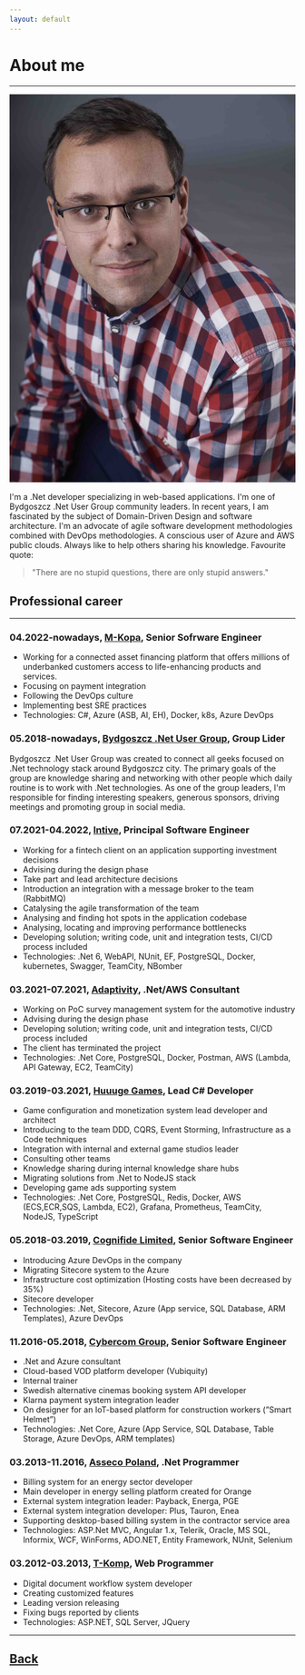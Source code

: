 ```yaml
---
layout: default
---
```


# About me 
___
![Rafał Pieńkowski](/content/images/me.jpg)

I'm a .Net developer specializing in web-based applications. I'm one of Bydgoszcz .Net User Group community leaders. In recent years, I am fascinated by the subject of Domain-Driven Design and software architecture. I'm an advocate of agile software development methodologies combined with DevOps methodologies. A conscious user of Azure and AWS public clouds. Always like to help others sharing his knowledge. Favourite quote:
> "There are no stupid questions, there are only stupid answers."

## Professional career
___

### 04.2022-nowadays, [M-Kopa](https://m-kopa.com/), Senior Sofrware Engineer

- Working for a connected asset financing platform that offers millions of underbanked customers access to life-enhancing products and services.
- Focusing on payment integration
- Following the DevOps culture
- Implementing best SRE practices
- Technologies: C#, Azure (ASB, AI, EH), Docker, k8s, Azure DevOps

### 05.2018-nowadays, [Bydgoszcz .Net User Group](https://www.facebook.com/Bydgoszcz-Net-User-Group-1008732075973110/), Group Lider
Bydgoszcz .Net User Group was created to connect all geeks focused on .Net technology stack around Bydgoszcz city. The primary goals of the group are knowledge sharing and networking with other people which daily routine is to work with .Net technologies.
As one of the group leaders, I'm responsible for finding interesting speakers, generous sponsors, driving meetings and promoting group in social media.

### 07.2021-04.2022, [Intive](https://intive.com/), Principal Software Engineer

- Working for a fintech client on an application supporting investment decisions
- Advising during the design phase
- Take part and lead architecture decisions
- Introduction an integration with a message broker to the team (RabbitMQ)
- Catalysing the agile transformation of the team 
- Analysing and finding hot spots in the application codebase 
- Analysing, locating and improving performance bottlenecks
- Developing solution; writing code, unit and integration tests, CI/CD process included
- Technologies: .Net 6, WebAPI, NUnit, EF, PostgreSQL, Docker, kubernetes, Swagger, TeamCity, NBomber

### 03.2021-07.2021, [Adaptivity](https://adaptivity.uk/), .Net/AWS Consultant

- Working on PoC survey management system for the automotive industry
- Advising during the design phase
- Developing solution; writing code, unit and integration tests, CI/CD process included
- The client has terminated the project
- Technologies: .Net Core, PostgreSQL, Docker, Postman, AWS (Lambda, API Gateway, EC2, TeamCity)

### 03.2019-03.2021, [Huuuge Games](http://www.huuugegames.com/), Lead C# Developer

- Game configuration and monetization system lead developer and architect
- Introducing to the team DDD, CQRS, Event Storming, Infrastructure as a Code techniques
- Integration with internal and external game studios leader
- Consulting other teams
- Knowledge sharing during internal knowledge share hubs
- Migrating solutions from .Net to NodeJS stack
- Developing game ads supporting system
- Technologies: .Net Core, PostgreSQL, Redis, Docker, AWS (ECS,ECR,SQS, Lambda, EC2), Grafana, Prometheus, TeamCity, NodeJS, TypeScript

### 05.2018-03.2019, [Cognifide Limited](https://www.cognifide.com/), Senior Software Engineer

- Introducing Azure DevOps in the company
- Migrating Sitecore system to the Azure
- Infrastructure cost optimization (Hosting costs have been decreased by 35%)
- Sitecore developer
- Technologies: .Net, Sitecore, Azure (App service, SQL Database, ARM Templates), Azure DevOps

### 11.2016-05.2018, [Cybercom Group](https://www.cybercom.com/), Senior Software Engineer 

- .Net and Azure consultant
- Cloud-based VOD platform developer (Vubiquity)
- Internal trainer
- Swedish alternative cinemas booking system API developer
- Klarna payment system integration leader
- On designer for an IoT-based platform for construction workers (”Smart Helmet”)
- Technologies: .Net Core, Azure (App Service, SQL Database, Table Storage, Azure DevOps, ARM templates)

### 03.2013-11.2016, [Asseco Poland](https://pl.asseco.com/en/), .Net Programmer

- Billing system for an energy sector developer
- Main developer in energy selling platform created for Orange
- External system integration leader: Payback, Energa, PGE
- External system integration developer: Plus, Tauron, Enea
- Supporting desktop-based billing system in the contractor service area
- Technologies: ASP.Net MVC, Angular 1.x, Telerik, Oracle, MS SQL, Informix, WCF, WinForms, ADO.NET, Entity Framework, NUnit, Selenium

### 03.2012-03.2013, [T-Komp](http://www.tkomp.pl/lang-en.html), Web Programmer

- Digital document workflow system developer 
- Creating customized features
- Leading version releasing
- Fixing bugs reported by clients
- Technologies: ASP.NET, SQL Server, JQuery

___

## [Back](/)